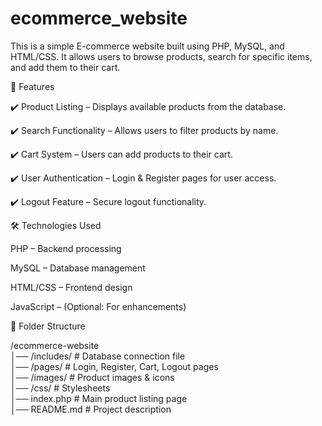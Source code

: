 # ecommerce_website

This is a simple E-commerce website built using PHP, MySQL, and HTML/CSS. It allows users to browse products, search for specific items, and add them to their cart.


🚀 Features


✔️ Product Listing – Displays available products from the database.

✔️ Search Functionality – Allows users to filter products by name.

✔️ Cart System – Users can add products to their cart.

✔️ User Authentication – Login & Register pages for user access.

✔️ Logout Feature – Secure logout functionality.


🛠️ Technologies Used




PHP – Backend processing




MySQL – Database management




HTML/CSS – Frontend design




JavaScript – (Optional: For enhancements)




📂 Folder Structure





/ecommerce-website  
│── /includes/         # Database connection file  
│── /pages/            # Login, Register, Cart, Logout pages  
│── /images/           # Product images & icons  
│── /css/              # Stylesheets  
│── index.php          # Main product listing page  
│── README.md          # Project description  
